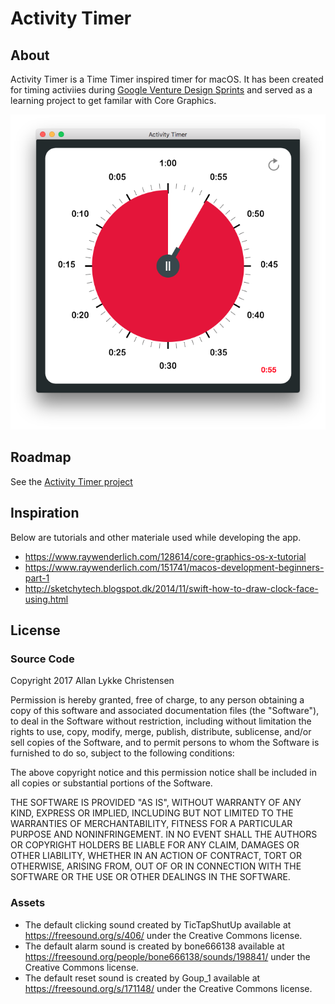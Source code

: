 #  Activity Timer

## About

Activity Timer is a Time Timer inspired timer for macOS. It has been created for timing activiies during [Google Venture Design Sprints](http://www.gv.com/sprint/) and served as a learning project to get familar with Core Graphics.

![Screenshot of the Activity Timer](https://raw.githubusercontent.com/allanlykkechristensen/macos-activity-timer/master/docs/screenshot-latest.png)

## Roadmap

See the [Activity Timer project](https://github.com/allanlykkechristensen/macos-activity-timer/projects/1)

## Inspiration

Below are tutorials and other materiale used while developing the app.

* <https://www.raywenderlich.com/128614/core-graphics-os-x-tutorial>
* <https://www.raywenderlich.com/151741/macos-development-beginners-part-1>
* <http://sketchytech.blogspot.dk/2014/11/swift-how-to-draw-clock-face-using.html>

## License

### Source Code

Copyright 2017 Allan Lykke Christensen

Permission is hereby granted, free of charge, to any person obtaining a copy of this software and associated documentation files (the "Software"), to deal in the Software without restriction, including without limitation the rights to use, copy, modify, merge, publish, distribute, sublicense, and/or sell copies of the Software, and to permit persons to whom the Software is furnished to do so, subject to the following conditions:

The above copyright notice and this permission notice shall be included in all copies or substantial portions of the Software.

THE SOFTWARE IS PROVIDED "AS IS", WITHOUT WARRANTY OF ANY KIND, EXPRESS OR IMPLIED, INCLUDING BUT NOT LIMITED TO THE WARRANTIES OF MERCHANTABILITY, FITNESS FOR A PARTICULAR PURPOSE AND NONINFRINGEMENT. IN NO EVENT SHALL THE AUTHORS OR COPYRIGHT HOLDERS BE LIABLE FOR ANY CLAIM, DAMAGES OR OTHER LIABILITY, WHETHER IN AN ACTION OF CONTRACT, TORT OR OTHERWISE, ARISING FROM, OUT OF OR IN CONNECTION WITH THE SOFTWARE OR THE USE OR OTHER DEALINGS IN THE SOFTWARE.

### Assets

* The default clicking sound created by TicTapShutUp available at <https://freesound.org/s/406/> under the Creative Commons license.
* The default alarm sound is created by bone666138 available at <https://freesound.org/people/bone666138/sounds/198841/> under the Creative Commons  license.
* The default reset sound is created by Goup_1 available at <https://freesound.org/s/171148/> under the Creative Commons license.

